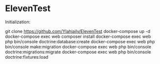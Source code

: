 # ElevenTest

Initialization: 

git clone https://github.com/Ylahjaily/ElevenTest
docker-compose up -d
docker-compose exec web composer install
docker-compose exec web php bin/console doctrine:database:create
docker-compose exec web php bin/console make:migration
docker-compose exec web php bin/console
doctrine:migrations:migrate 
docker-compose exec web php bin/console doctrine:fixtures:load

